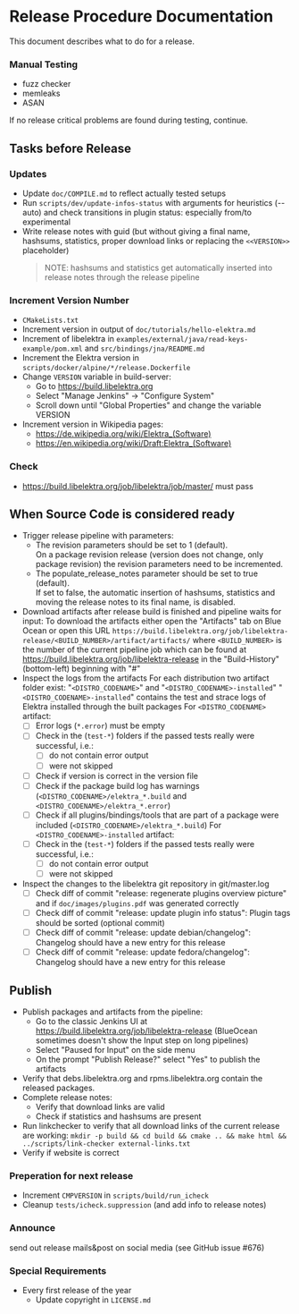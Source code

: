 # Release Procedure Documentation

This document describes what to do for a release.

### Manual Testing

- fuzz checker
- memleaks
- ASAN

If no release critical problems are found during testing, continue.

## Tasks before Release

### Updates

- Update `doc/COMPILE.md` to reflect actually tested setups
- Run `scripts/dev/update-infos-status` with arguments for heuristics (--auto) and check
  transitions in plugin status: especially from/to experimental
- Write release notes with guid (but without giving a final name, hashsums, statistics, proper download links or replacing the `<<VERSION>>` placeholder)
  > NOTE: hashsums and statistics get automatically inserted into release notes through the release pipeline

### Increment Version Number

- `CMakeLists.txt`
- Increment version in output of `doc/tutorials/hello-elektra.md`
- Increment <Version> of libelektra in `examples/external/java/read-keys-example/pom.xml` and `src/bindings/jna/README.md`
- Increment the Elektra version in `scripts/docker/alpine/*/release.Dockerfile`
- Change `VERSION` variable in build-server:
  - Go to https://build.libelektra.org
  - Select "Manage Jenkins" -> "Configure System"
  - Scroll down until "Global Properties" and change the variable VERSION
- Increment version in Wikipedia pages:
  - https://de.wikipedia.org/wiki/Elektra_(Software)
  - https://en.wikipedia.org/wiki/Draft:Elektra_(Software)

### Check

- https://build.libelektra.org/job/libelektra/job/master/ must pass

## When Source Code is considered ready

- Trigger release pipeline with parameters:
  - The revision parameters should be set to 1 (default).  
    On a package revision release (version does not change, only package revision) the revision parameters need to be incremented.
  - The populate_release_notes parameter should be set to true (default).  
    If set to false, the automatic insertion of hashsums, statistics and moving the release notes to its final name, is disabled.
- Download artifacts after release build is finished and pipeline waits for input:
  To download the artifacts either open the "Artifacts" tab on Blue Ocean or open this URL
  `https://build.libelektra.org/job/libelektra-release/<BUILD_NUMBER>/artifact/artifacts/`
  where `<BUILD_NUMBER>` is the number of the current pipeline job which can be found at https://build.libelektra.org/job/libelektra-release
  in the "Build-History" (bottom-left) beginning with "#"
- Inspect the logs from the artifacts
  For each distribution two artifact folder exist: "`<DISTRO_CODENAME>`" and "`<DISTRO_CODENAME>-installed`"
  "`<DISTRO_CODENAME>-installed`" contains the test and strace logs of Elektra installed through the built packages
  For `<DISTRO_CODENAME>` artifact:
  - [ ] Error logs (`*.error`) must be empty
  - [ ] Check in the (`test-*`) folders if the passed tests really were successful, i.e.:
    - [ ] do not contain error output
    - [ ] were not skipped
  - [ ] Check if version is correct in the version file
  - [ ] Check if the package build log has warnings (`<DISTRO_CODENAME>/elektra_*.build` and `<DISTRO_CODENAME>/elektra_*.error`)
  - [ ] Check if all plugins/bindings/tools that are part of a package were included (`<DISTRO_CODENAME>/elektra_*.build`)
        For `<DISTRO_CODENAME>-installed` artifact:
  - [ ] Check in the (`test-*`) folders if the passed tests really were successful, i.e.:
    - [ ] do not contain error output
    - [ ] were not skipped
- Inspect the changes to the libelektra git repository in git/master.log
  - [ ] Check diff of commit "release: regenerate plugins overview picture" and if
        `doc/images/plugins.pdf` was generated correctly
  - [ ] Check diff of commit "release: update plugin info status": Plugin tags should be sorted (optional commit)
  - [ ] Check diff of commit "release: update debian/changelog": Changelog should have a new entry for this release
  - [ ] Check diff of commit "release: update fedora/changelog": Changelog should have a new entry for this release

## Publish

- Publish packages and artifacts from the pipeline:
  - Go to the classic Jenkins UI at https://build.libelektra.org/job/libelektra-release
    (BlueOcean sometimes doesn't show the Input step on long pipelines)
  - Select "Paused for Input" on the side menu
  - On the prompt "Publish Release?" select "Yes" to publish the artifacts
- Verify that debs.libelektra.org and rpms.libelektra.org contain the released packages.
- Complete release notes:
  - Verify that download links are valid
  - Check if statistics and hashsums are present
- Run linkchecker to verify that all download links of the current release are working:
  `mkdir -p build && cd build && cmake .. && make html && ../scripts/link-checker external-links.txt`
- Verify if website is correct

### Preperation for next release

- Increment `CMPVERSION` in `scripts/build/run_icheck`
- Cleanup `tests/icheck.suppression` (and add info to release notes)

### Announce

send out release mails&post on social media (see GitHub issue #676)

### Special Requirements

- Every first release of the year
  - Update copyright in `LICENSE.md`
